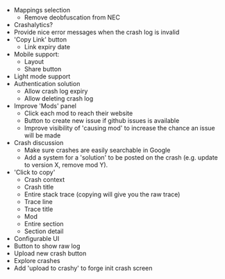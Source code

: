 - Mappings selection
  - Remove deobfuscation from NEC
- Crashalytics?
- Provide nice error messages when the crash log is invalid
- 'Copy Link' button
  - Link expiry date
- Mobile support: 
  - Layout
  - Share button
- Light mode support
- Authentication solution
  - Allow crash log expiry
  - Allow deleting crash log
- Improve 'Mods' panel
  - Click each mod to reach their website
  - Button to create new issue if github issues is available
  - Improve visibility of 'causing mod' to increase the chance an issue will be made
- Crash discussion
  - Make sure crashes are easily searchable in Google
  - Add a system for a 'solution' to be posted on the crash (e.g. update to version X, remove mod Y).
- 'Click to copy'
  - Crash context
  - Crash title
  - Entire stack trace (copying will give you the raw trace)
  - Trace line
  - Trace title
  - Mod
  - Entire section
  - Section detail
- Configurable UI
- Button to show raw log
- Upload new crash button
- Explore crashes
- Add 'upload to crashy' to forge init crash screen

